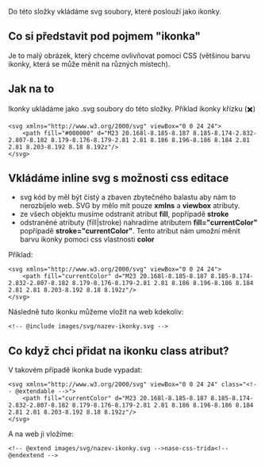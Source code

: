 Do této složky vkládáme svg soubory, které poslouží jako ikonky.

## Co si představit pod pojmem "ikonka"
Je to malý obrázek, který chceme ovlivňovat pomoci CSS (většinou barvu ikonky, která se může měnit na různých místech).

## Jak na to
Ikonky ukládáme jako .svg soubory do této složky. Příklad ikonky křízku (✖️)
```
<svg xmlns="http://www.w3.org/2000/svg" viewBox="0 0 24 24">
	<path fill="#000000" d="M23 20.168l-8.185-8.187 8.185-8.174-2.832-2.807-8.182 8.179-8.176-8.179-2.81 2.81 8.186 8.196-8.186 8.184 2.81 2.81 8.203-8.192 8.18 8.192z"/>
</svg>
```

## Vkládáme inline svg s možnosti css editace
- svg kód by měl být čistý a zbaven zbytečného balastu aby nám to nerozbíjelo web. SVG by mělo mít pouze **xmlns** a **viewbox** atributy.
- ze všech objektu musíme odstranit atribut **fill**, popřípadě **stroke**
- odstraněné atributy (fill|stroke) nahradíme atributem **fill="currentColor"** popřípadě **stroke="currentColor"**. Tento atribut nám umožní měnit barvu ikonky pomoci css vlastnosti **color**

Příklad:
```
<svg xmlns="http://www.w3.org/2000/svg" viewBox="0 0 24 24">
	<path fill="currentColor" d="M23 20.168l-8.185-8.187 8.185-8.174-2.832-2.807-8.182 8.179-8.176-8.179-2.81 2.81 8.186 8.196-8.186 8.184 2.81 2.81 8.203-8.192 8.18 8.192z"/>
</svg>
```

Následně tuto ikonku můžeme vložit na web kdekoliv:
```
<!-- @include images/svg/nazev-ikonky.svg -->
```

## Co když chci přidat na ikonku class atribut?
V takovém případě ikonka bude vypadat:
```
<svg xmlns="http://www.w3.org/2000/svg" viewBox="0 0 24 24" class="<!-- @extendable -->">
	<path fill="currentColor" d="M23 20.168l-8.185-8.187 8.185-8.174-2.832-2.807-8.182 8.179-8.176-8.179-2.81 2.81 8.186 8.196-8.186 8.184 2.81 2.81 8.203-8.192 8.18 8.192z"/>
</svg>
```
A na web ji vložíme:
```
<!-- @extend images/svg/nazev-ikonky.svg -->nase-css-trida<!-- @endextend -->
```
